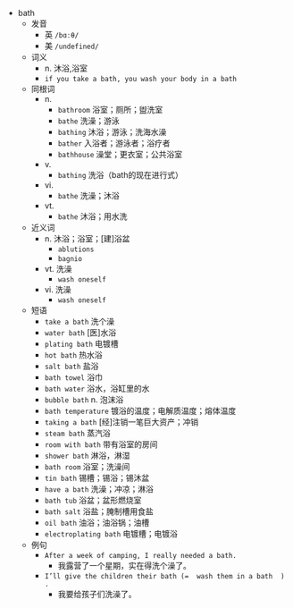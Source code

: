 - bath
  - 发音
    - 英 `/bɑːθ/`
    - 美 `/undefined/`
  - 词义
    - n. 沐浴,浴室
    - `if you take a bath, you wash your body in a bath`
  - 同根词
    - n.
      - `bathroom` 浴室；厕所；盥洗室
      - `bathe` 洗澡；游泳
      - `bathing` 沐浴；游泳；洗海水澡
      - `bather` 入浴者；游泳者；浴疗者
      - `bathhouse` 澡堂；更衣室；公共浴室
    - v.
      - `bathing` 洗浴（bath的现在进行式）
    - vi.
      - `bathe` 洗澡；沐浴
    - vt.
      - `bathe` 沐浴；用水洗
  - 近义词
    - n. 沐浴；浴室；[建]浴盆
      - `ablutions`
      - `bagnio`
    - vt. 洗澡
      - `wash oneself`
    - vi. 洗澡
      - `wash oneself`
  - 短语
    - `take a bath` 洗个澡 
    - `water bath` [医]水浴 
    - `plating bath` 电镀槽 
    - `hot bath` 热水浴 
    - `salt bath` 盐浴 
    - `bath towel` 浴巾 
    - `bath water` 浴水，浴缸里的水 
    - `bubble bath` n. 泡沫浴 
    - `bath temperature` 镀浴的温度；电解质温度；熔体温度 
    - `taking a bath` [经]注销一笔巨大资产；冲销 
    - `steam bath` 蒸汽浴 
    - `room with bath` 带有浴室的房间 
    - `shower bath` 淋浴，淋湿 
    - `bath room` 浴室；洗澡间 
    - `tin bath` 锡槽；锡浴；锡沐盆 
    - `have a bath` 洗澡；冲凉；淋浴 
    - `bath tub` 浴盆；盆形燃烧室 
    - `bath salt` 浴盐；腌制槽用食盐 
    - `oil bath` 油浴；油浴锅；油槽 
    - `electroplating bath` 电镀槽；电镀浴 
  - 例句
    - `After a week of camping, I really needed a bath.`
      - 我露营了一个星期，实在得洗个澡了。
    - `I’ll give the children their bath (=  wash them in a bath  ) .`
      - 我要给孩子们洗澡了。

